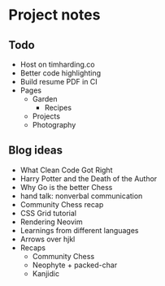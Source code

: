 # Project notes

## Todo
- Host on timharding.co
- Better code highlighting
- Build resume PDF in CI
- Pages
	- Garden
		- Recipes
	- Projects
	- Photography

## Blog ideas
- What Clean Code Got Right
- Harry Potter and the Death of the Author
- Why Go is the better Chess
- hand talk: nonverbal communication
- Community Chess recap
- CSS Grid tutorial
- Rendering Neovim
- Learnings from different languages
- Arrows over hjkl
- Recaps
	- Community Chess
	- Neophyte + packed-char
	- Kanjidic
